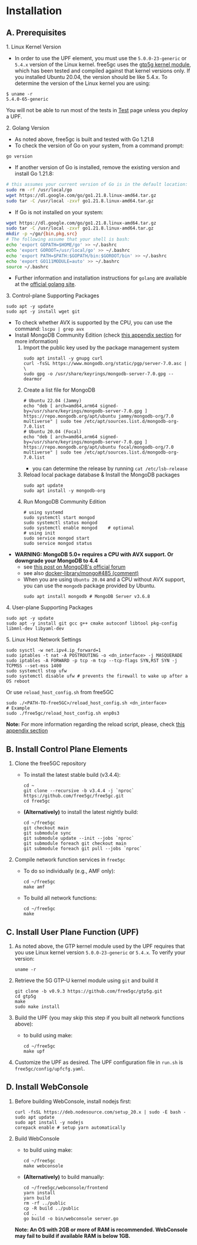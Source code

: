 <!-- Google tag (gtag.js) --> <script async src="https://www.googletagmanager.com/gtag/js?id=G-JETJ7TJ805"></script> <script> window.dataLayer = window.dataLayer || []; function gtag(){dataLayer.push(arguments);} gtag('js', new Date()); gtag('config', 'G-JETJ7TJ805'); </script>

# Installation

## A. Prerequisites

1\. Linux Kernel Version

* In order to use the UPF element, you must use the `5.0.0-23-generic` or `5.4.x` version of the Linux kernel.  free5gc uses the [gtp5g kernel module](https://github.com/free5gc/gtp5g), which has been tested and compiled against that kernel versions only. If you installed Ubuntu 20.04, the version should be like 5.4.x. To determine the version of the Linux kernel you are using:

```
$ uname -r
5.4.0-65-generic
```

You will not be able to run most of the tests in [Test](./4-test-free5gc.md) page unless you deploy a UPF.

2\. Golang Version

* As noted above, free5gc is built and tested with Go 1.21.8
* To check the version of Go on your system, from a command prompt:
```
go version
```

* If another version of Go is installed, remove the existing version and install Go 1.21.8:

```bash
# this assumes your current version of Go is in the default location:
sudo rm -rf /usr/local/go
wget https://dl.google.com/go/go1.21.8.linux-amd64.tar.gz
sudo tar -C /usr/local -zxvf go1.21.8.linux-amd64.tar.gz
```

* If Go is not installed on your system:

```bash
wget https://dl.google.com/go/go1.21.8.linux-amd64.tar.gz
sudo tar -C /usr/local -zxvf go1.21.8.linux-amd64.tar.gz
mkdir -p ~/go/{bin,pkg,src}
# The following assume that your shell is bash:
echo 'export GOPATH=$HOME/go' >> ~/.bashrc
echo 'export GOROOT=/usr/local/go' >> ~/.bashrc
echo 'export PATH=$PATH:$GOPATH/bin:$GOROOT/bin' >> ~/.bashrc
echo 'export GO111MODULE=auto' >> ~/.bashrc
source ~/.bashrc
```

* Further information and installation instructions for `golang` are available at the [official golang site](https://golang.org/doc/install).

3\. Control-plane Supporting Packages

```
sudo apt -y update
sudo apt -y install wget git
```

* To check whether AVX is supported by the CPU, you can use the command:
        ```
        lscpu | grep avx
        ```
* Install MongoDB Community Edition (check [this appendix section](./Appendix.md#appendix-g-install-mongodb-70x-on-ubuntu-server-220403) for more information)
    1. Import the public key used by the package management system
        ```
        sudo apt install -y gnupg curl
        curl -fsSL https://www.mongodb.org/static/pgp/server-7.0.asc | \
        sudo gpg -o /usr/share/keyrings/mongodb-server-7.0.gpg --dearmor
        ```
    2. Create a list file for MongoDB
        ```
        # Ubuntu 22.04 (Jammy)
        echo "deb [ arch=amd64,arm64 signed-by=/usr/share/keyrings/mongodb-server-7.0.gpg ] https://repo.mongodb.org/apt/ubuntu jammy/mongodb-org/7.0 multiverse" | sudo tee /etc/apt/sources.list.d/mongodb-org-7.0.list
        # Ubuntu 20.04 (Focal)
        echo "deb [ arch=amd64,arm64 signed-by=/usr/share/keyrings/mongodb-server-7.0.gpg ] https://repo.mongodb.org/apt/ubuntu focal/mongodb-org/7.0 multiverse" | sudo tee /etc/apt/sources.list.d/mongodb-org-7.0.list
        ```
        - you can determine the release by running `cat /etc/lsb-release`
    3. Reload local package database & Install the MongoDB packages
        ```
        sudo apt update
        sudo apt install -y mongodb-org
        ```
    4. Run MongoDB Community Edition
        ```
        # using systemd
        sudo systemctl start mongod
        sudo systemctl status mongod
        sudo systemctl enable mongod    # optional
        # using init
        sudo service mongod start
        sudo service mongod status
        ```
* **WARNING: MongoDB 5.0+ requires a CPU with AVX support. Or downgrade your MongoDB to 4.4**
    * see [this post on MongoDB's official forum](https://www.mongodb.com/community/forums/t/mongodb-5-0-cpu-intel-g4650-compatibility/116610/2)
    * see also [docker-library/mongo#485 (comment)](https://github.com/docker-library/mongo/issues/485#issuecomment-891991814)
    * When you are using `Ubuntu 20.04` and a CPU without AVX support, you can use the `mongodb` package provided by Ubuntu. 
        ```
        sudo apt install mongodb # MongoDB Server v3.6.8
        ```

4\. User-plane Supporting Packages

```
sudo apt -y update
sudo apt -y install git gcc g++ cmake autoconf libtool pkg-config libmnl-dev libyaml-dev
```

5\. Linux Host Network Settings

```
sudo sysctl -w net.ipv4.ip_forward=1
sudo iptables -t nat -A POSTROUTING -o <dn_interface> -j MASQUERADE
sudo iptables -A FORWARD -p tcp -m tcp --tcp-flags SYN,RST SYN -j TCPMSS --set-mss 1400
sudo systemctl stop ufw
sudo systemctl disable ufw # prevents the firewall to wake up after a OS reboot
```

Or use `reload_host_config.sh` from free5GC
```
sudo ./<PATH-TO-free5GC>/reload_host_config.sh <dn_interface>
# Example
sudo ./free5gc/reload_host_config.sh enp0s3
```

**Note:** For more information regarding the reload script, please, check [this appendix section](./Appendix.md#appendix-h-using-the-reload_host_configsh-script)

## B. Install Control Plane Elements

1. Clone the free5GC repository
    * To install the latest stable build (v3.4.4):

        ```
        cd ~
        git clone --recursive -b v3.4.4 -j `nproc` https://github.com/free5gc/free5gc.git
        cd free5gc
        ```

    * **(Alternatively)** to install the latest nightly build:

        ```
        cd ~/free5gc
        git checkout main
        git submodule sync
        git submodule update --init --jobs `nproc`
        git submodule foreach git checkout main
        git submodule foreach git pull --jobs `nproc`
        ```

2. Compile network function services in `free5gc`
    * To do so individually (e.g., AMF only):

        ```
        cd ~/free5gc
        make amf
        ```

    * To build all network functions:

        ```
        cd ~/free5gc
        make
        ```

## C. Install User Plane Function (UPF)

1. As noted above, the GTP kernel module used by the UPF requires that you use Linux kernel version `5.0.0-23-generic` or `5.4.x`.  To verify your version:

    ```
    uname -r
    ```

2. Retrieve the 5G GTP-U kernel module using `git` and build it

    ```
    git clone -b v0.9.3 https://github.com/free5gc/gtp5g.git
    cd gtp5g
    make
    sudo make install
    ```

3. Build the UPF (you may skip this step if you built all network functions above):

    * to build using make:

        ```
        cd ~/free5gc
        make upf
        ```

4. Customize the UPF as desired. The UPF configuration file in `run.sh` is `free5gc/config/upfcfg.yaml`.

## D. Install WebConsole

1. Before building WebConsole, install nodejs first:

    ```
    curl -fsSL https://deb.nodesource.com/setup_20.x | sudo -E bash - 
    sudo apt update
    sudo apt install -y nodejs
    corepack enable # setup yarn automatically
    ```

2. Build WebConsole

    * to build using make:

        ```
        cd ~/free5gc
        make webconsole
        ```

    * **(Alternatively)** to build manually:

        ```
        cd ~/free5gc/webconsole/frontend
        yarn install
        yarn build
        rm -rf ../public
        cp -R build ../public
        cd ..
        go build -o bin/webconsole server.go
        ```

   **Note: An OS with 2GB or more of RAM is recommended. WebConsole may fail to build if available RAM is below 1GB.**
